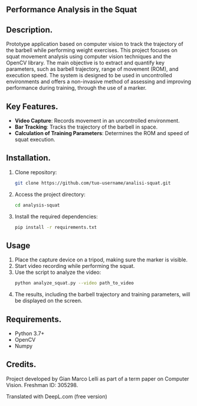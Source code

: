 ## Performance Analysis in the Squat

## Description.

Prototype application based on computer vision to track the trajectory of the barbell while performing weight exercises. This project focuses on squat movement analysis using computer vision techniques and the OpenCV library. The main objective is to extract and quantify key parameters, such as barbell trajectory, range of movement (ROM), and execution speed. The system is designed to be used in uncontrolled environments and offers a non-invasive method of assessing and improving performance during training, through the use of a marker.

## Key Features.

- **Video Capture**: Records movement in an uncontrolled environment.
- **Bar Tracking**: Tracks the trajectory of the barbell in space.
- **Calculation of Training Parameters**: Determines the ROM and speed of squat execution.

## Installation.

1. Clone repository:
   ```bash
   git clone https://github.com/tuo-username/analisi-squat.git
   ```
2. Access the project directory:
   ```bash
   cd analysis-squat
   ```
3. Install the required dependencies:
   ```bash
   pip install -r requirements.txt
   ```

## Usage

1. Place the capture device on a tripod, making sure the marker is visible.
2. Start video recording while performing the squat.
3. Use the script to analyze the video:
   ```bash
   python analyze_squat.py --video path_to_video
   ```
4. The results, including the barbell trajectory and training parameters, will be displayed on the screen.

## Requirements.

- Python 3.7+
- OpenCV
- Numpy

## Credits.

Project developed by Gian Marco Lelli as part of a term paper on Computer Vision. Freshman ID: 305298.

Translated with DeepL.com (free version)
